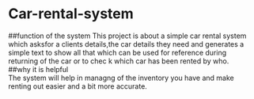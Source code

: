 # Car-rental-system
 ##function of the system 
 This project is about a simple car rental system which asksfor a clients details,the car details they need  and generates a simple text to show all that which can be used for reference during returning of the car or to chec k which car has been rented by who.                                                                                                  
 ##why it is helpful   
The system will help in managng of the inventory you have and make renting out easier and a bit more accurate.                                                                                   
